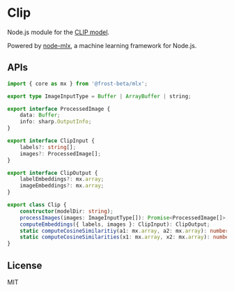 # Clip

Node.js module for the [CLIP model](https://openai.com/index/clip/).

Powered by [node-mlx](https://github.com/frost-beta/node-mlx), a machine
learning framework for Node.js.

## APIs

```typescript
import { core as mx } from '@frost-beta/mlx';

export type ImageInputType = Buffer | ArrayBuffer | string;

export interface ProcessedImage {
    data: Buffer;
    info: sharp.OutputInfo;
}

export interface ClipInput {
    labels?: string[];
    images?: ProcessedImage[];
}

export interface ClipOutput {
    labelEmbeddings?: mx.array;
    imageEmbeddings?: mx.array;
}

export class Clip {
    constructor(modelDir: string);
    processImages(images: ImageInputType[]): Promise<ProcessedImage[]>;
    computeEmbeddings({ labels, images }: ClipInput): ClipOutput;
    static computeCosineSimilaritiy(a1: mx.array, a2: mx.array): number;
    static computeCosineSimilarities(x1: mx.array, x2: mx.array): number[];
}
```

## License

MIT
